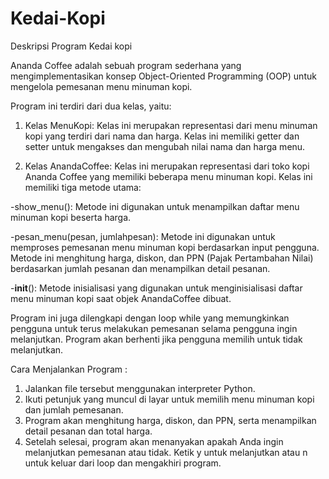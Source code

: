 # Kedai-Kopi

Deskripsi Program Kedai kopi

Ananda Coffee adalah sebuah program sederhana yang mengimplementasikan konsep Object-Oriented Programming (OOP) untuk mengelola pemesanan menu minuman kopi.

Program ini terdiri dari dua kelas, yaitu:

1. Kelas MenuKopi: Kelas ini merupakan representasi dari menu minuman kopi yang terdiri dari nama dan harga. Kelas ini memiliki getter dan setter untuk mengakses dan mengubah nilai nama dan harga menu.

2. Kelas AnandaCoffee: Kelas ini merupakan representasi dari toko kopi Ananda Coffee yang memiliki beberapa menu minuman kopi. Kelas ini memiliki tiga metode utama:

-show_menu(): Metode ini digunakan untuk menampilkan daftar menu minuman kopi beserta harga.

-pesan_menu(pesan, jumlahpesan): Metode ini digunakan untuk memproses pemesanan menu minuman kopi berdasarkan input pengguna. Metode ini menghitung harga, diskon, dan PPN (Pajak Pertambahan Nilai) berdasarkan jumlah pesanan dan menampilkan detail pesanan.

-__init__(): Metode inisialisasi yang digunakan untuk menginisialisasi daftar menu minuman kopi saat objek AnandaCoffee dibuat.

Program ini juga dilengkapi dengan loop while yang memungkinkan pengguna untuk terus melakukan pemesanan selama pengguna ingin melanjutkan. Program akan berhenti jika pengguna memilih untuk tidak melanjutkan.

Cara Menjalankan Program :
1. Jalankan file tersebut menggunakan interpreter Python.
2. Ikuti petunjuk yang muncul di layar untuk memilih menu minuman kopi dan jumlah pemesanan.
3. Program akan menghitung harga, diskon, dan PPN, serta menampilkan detail pesanan dan total harga.
4. Setelah selesai, program akan menanyakan apakah Anda ingin melanjutkan pemesanan atau tidak. Ketik y untuk melanjutkan atau n untuk keluar dari loop dan mengakhiri program.
